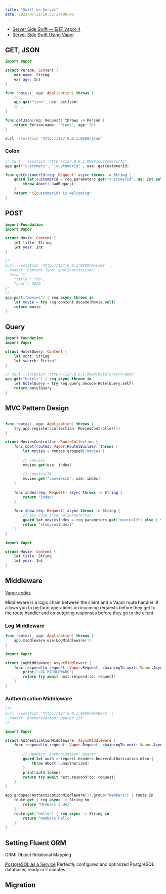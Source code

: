```yaml
---
title: "Swift on Server"
date: 2023-07-21T10:52:27+08:00
---
```


* [Server Side Swift — 玩玩 Vapor 4](https://ken-60401.medium.com/server-side-swift-%E7%8E%A9%E7%8E%A9vapor-4-ff935af56ff9)
* [Server Side Swift Using Vapor](https://www.youtube.com/watch?v=2tACpHQeHfI)

## GET, JSON

```swift
import Vapor

struct Person: Content {
    var name: String
    var age: Int
}

func routes(_ app: Application) throws {
    // ...
    app.get("json", use: getJson)
    // ...
}

func getJson(req: Request) throws -> Person {
    return Person(name: "Frank", age: 20)
}
```

```sh
curl --location 'http://127.0.0.1:8080/json'
```

### Colon

```swift
// curl --location 'http://127.0.0.1:8080/customers/12'
app.get("customers", ":customerId" , use: getCustomerId)

func getCustomerId(req: Request) async throws -> String {
    guard let customerId = req.parameters.get("customerId", as: Int.self) else {
        throw Abort(.badRequest)
    }
    return "\(customerId) is welcoming"
}
```

## POST

```swift
import Foundation
import Vapor

struct Movie: Content {
    let title: String
    let year: Int
}

/*
curl --location 'http://127.0.0.1:8080/movies' \
--header 'Content-Type: application/json' \
--data '{
    "title": "Up",
    "year": 2020
}'
*/
app.post("movies") { req async throws in
    let movie = try req.content.decode(Movie.self)
    return movie
}
```

## Query

```swift
import Foundation
import Vapor

struct HotelQuery: Content {
    let sort: String
    let search: String?
}

// curl --location 'http://127.0.0.1:8080/hotels?sort=desc'
app.get("hotels") { req async throws in
    let hotelQuery = try req.query.decode(HotelQuery.self)
    return hotelQuery
}
```

## MVC Pattern Design

```swift

func routes(_ app: Application) throws {   
    try app.register(collection: MoviesController())
}

struct MoviesController: RouteCollection {
    func boot(routes: Vapor.RoutesBuilder) throws {
        let movies = routes.grouped("movies")
        
        // /movies
        movies.get(use: index)
        
        // /movies/20
        movies.get(":moviesId", use: index)
    }
    
    func index(req: Request) async throws -> String {
        return "index"
    }
    
    func show(req: Request) async throws -> String {
        // 5xx case internalServerError
        guard let moviesIndex = req.parameters.get("moviesId") else { throw Abort(.internalServerError) }
        return "\(moviesIndex)"
    }   
}

import Vapor

struct Movie: Content {
    let title: String
    let year: Int
}

```

## Middleware

[Vapor.codes](https://docs.vapor.codes/advanced/middleware/?h=middle)

Middleware is a logic chain between the client and a Vapor route handler. It allows you to perform operations on incoming requests before they get to the route handler and on outgoing responses before they go to the client.

### Log Middleware

```swift
func routes(_ app: Application) throws {
    app.middleware.use(LogMiddleware())
}

import Vapor

struct LogMiddleware: AsyncMiddleware {
    func respond(to request: Vapor.Request, chainingTo next: Vapor.AsyncResponder) async throws -> Vapor.Response {
        print("LOG MIDDLEWARE")
        return try await next.respond(to: request)
    }
}
```

### Authentication Middleware

```swift
/**
curl --location 'http://127.0.0.1:8080/members' \
--header 'Authorization: Bearer 123'
*/

import Vapor

struct AuthenticationMiddleware: AsyncMiddleware {
    func respond(to request: Vapor.Request, chainingTo next: Vapor.AsyncResponder) async throws -> Vapor.Response {
        
        // Headers: Authorization: Bearer 
        guard let auth = request.headers.bearerAuthorization else {
            throw Abort(.unauthorized)
        }
        print(auth.token)
        return try await next.respond(to: request)
    }
}

app.grouped(AuthenticationMiddleware()).group("members") { route in
    route.get { req async -> String in
        return "Members index"
    }
    route.get("hello") { req async -> String in
        return "Members Hello"
    }
}
```

## Setting Fluent ORM

ORM: Object Relational Mapping

[PostgreSQL as a Service](https://www.elephantsql.com) Perfectly configured and optimized PostgreSQL databases ready in 2 minutes.

## Migration
